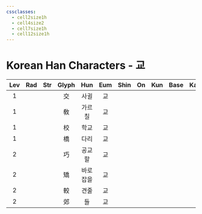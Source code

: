 ```yaml
---
cssclasses:
  - cell2size1h
  - cell4size2
  - cell7size1h
  - cell12size1h
---
```


# Korean Han Characters - 교

| Lev | Rad | Str | Glyph | Hun  | Eum | Shin | On  | Kun | Base | Kana | Simp | Man | Can |
| :-: | :-: | :-: | :---: | :--: | :-: | :--: | :-: | :-: | :--: | :--: | :--: | :-: | :-: |
|  1  |     |     |   交   |  사귈  |  교  |      |     |     |      |      |      |     |     |
|  1  |     |     |   敎   | 가르칠  |  교  |      |     |     |      |      |      |     |     |
|  1  |     |     |   校   |  학교  |  교  |      |     |     |      |      |      |     |     |
|  1  |     |     |   橋   |  다리  |  교  |      |     |     |      |      |      |     |     |
|  2  |     |     |   巧   | 공교할  |  교  |      |     |     |      |      |      |     |     |
|  2  |     |     |   矯   | 바로잡을 |  교  |      |     |     |      |      |      |     |     |
|  2  |     |     |   較   |  견줄  |  교  |      |     |     |      |      |      |     |     |
|  2  |     |     |   郊   |  들   |  교  |      |     |     |      |      |      |     |     |
